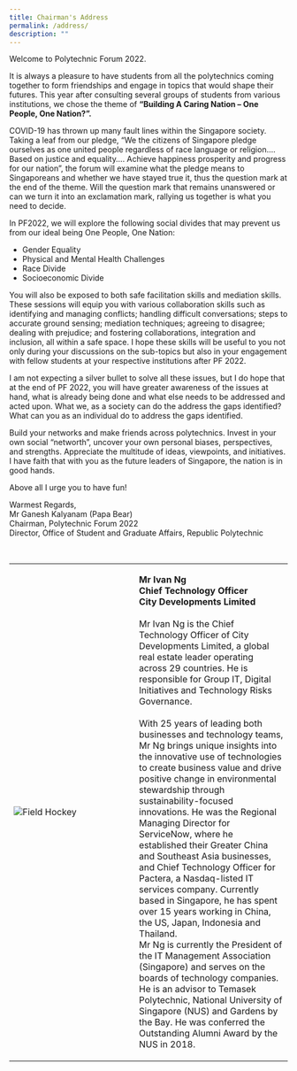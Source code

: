 ```yaml
---
title: Chairman's Address
permalink: /address/
description: ""
---
```

Welcome to Polytechnic Forum 2022.

It is always a pleasure to have students from all the polytechnics coming together to form friendships and engage in topics that would shape their futures. This year after consulting several groups of students from various institutions, we chose the theme of <b> “Building A Caring Nation – One People, One Nation?”.&nbsp;</b>

COVID-19 has thrown up many fault lines within the Singapore society. Taking a leaf from our pledge, “We the citizens of Singapore pledge ourselves as one united people regardless of race language or religion…. Based on justice and equality…. Achieve happiness prosperity and progress for our nation”, the forum will examine what the pledge means to Singaporeans and whether we have stayed true it, thus the question mark at the end of the theme. Will the question mark that remains unanswered or can we turn it into an exclamation mark, rallying us together is what you need to decide.&nbsp;

In PF2022, we will explore the following social divides that may prevent us from our ideal being One People, One Nation:

* Gender Equality
* Physical and Mental Health Challenges
* Race Divide
* Socioeconomic Divide

You will also be exposed to both safe facilitation skills and mediation skills. These sessions will equip you with various collaboration skills such as identifying and managing conflicts; handling difficult conversations; steps to accurate ground sensing; mediation techniques; agreeing to disagree; dealing with prejudice; and fostering collaborations, integration and inclusion, all within a safe space. I hope these skills will be useful to you not only during your discussions on the sub-topics but also in your engagement with fellow students at your respective institutions after PF 2022.

I am not expecting a silver bullet to solve all these issues, but I do hope that at the end of PF 2022, you will have greater awareness of the issues at hand, what is already being done and what else needs to be addressed and acted upon. What we, as a society can do the address the gaps identified? What can you as an individual do to address the gaps identified.

Build your networks and make friends across polytechnics. Invest in your own social “networth”, uncover your own personal biases, perspectives, and strengths. Appreciate the multitude of ideas, viewpoints, and initiatives. I have faith that with you as the future leaders of Singapore, the nation is in good hands.

Above all I urge you to have fun!

Warmest Regards, <br>
Mr Ganesh Kalyanam (Papa Bear)<br>
Chairman, Polytechnic Forum 2022 <br>
Director, Office of Student and Graduate Affairs,
Republic Polytechnic

<br>
<table>
    <tbody><tr>
        <td style="width:45%"><img src="https://hosting.photobucket.com/images/i/tracyng81/Ivan_Ng.jpg?width=320&amp;height=320&amp;fit=bounds" style="display:block;margin-left:auto;margin-right:auto;" alt="Field Hockey"></td>
        <td>
            <p>
              <b>Mr Ivan Ng</b><br>  
							 <b>Chief Technology Officer</b><br>
								 <b>City Developments Limited</b><br>  
					<br>		
Mr Ivan Ng is the Chief Technology Officer of City Developments Limited, a global real estate leader operating across 29 countries. He is responsible for Group IT, Digital Initiatives and Technology Risks Governance.<br>
                <br>
      With 25 years of leading both businesses and technology teams, Mr Ng brings unique insights into the innovative use of technologies to create business value and drive positive change in environmental stewardship through sustainability-focused innovations. He was the Regional Managing Director for ServiceNow, where he established their Greater China and Southeast Asia businesses, and Chief Technology Officer for Pactera, a Nasdaq-listed IT services company. Currently based in Singapore, he has spent over 15 years working in China, the US, Japan, Indonesia and Thailand.
							     <br>
Mr Ng is currently the President of the IT Management Association (Singapore) and serves on the boards of technology companies. He is an advisor to Temasek Polytechnic, National University of Singapore (NUS) and Gardens by the Bay. He was conferred the Outstanding Alumni Award by the NUS in 2018.</p></td></tr></tbody></table>